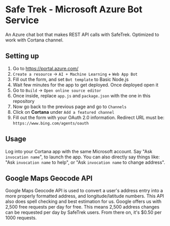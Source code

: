 # Safe Trek - Microsoft Azure Bot Service
An Azure chat bot that makes REST API calls with SafeTrek. Optimized to work with Cortana channel. 

## Setting up
1. Go to https://portal.azure.com/
2. `Create a resource` -> `AI + Machine Learning` + `Web App Bot` 
3. Fill out the form, and set `Bot template` to Basic Node.js
4. Wait few minutes for the app to get deployed. Once deployed open it
5. Go to `Build` -> `Open online source editor`
6. Once inside, replace `app.js` and `package.json` with the one in this repository
7. Now go back to the previous page and go to `Channels`
8. Click on **Cortana** under `Add a featured channel`
9. Fill out the form with your OAuth 2.0 information. Redirect URL must be: `https://www.bing.com/agents/oauth`

## Usage
Log into your Cortana app with the same Microsoft account. Say "Ask `invocation name`", to launch the app. You can also directly say things like: "Ask `invocation name` to help", or "Ask `invocation name` to change address". 

## Google Maps Geocode API
Google Maps Geocode API is used to convert a user's address entry into a more properly formatted address, and longitude/latitude numbers. This API also does spell checking and best estimation for us. Google offers us with 2,500 free requests per day for free. This means 2,500 address changes can be requested per day by SafeTrek users. From there on, it's $0.50 per 1000 requests. 




